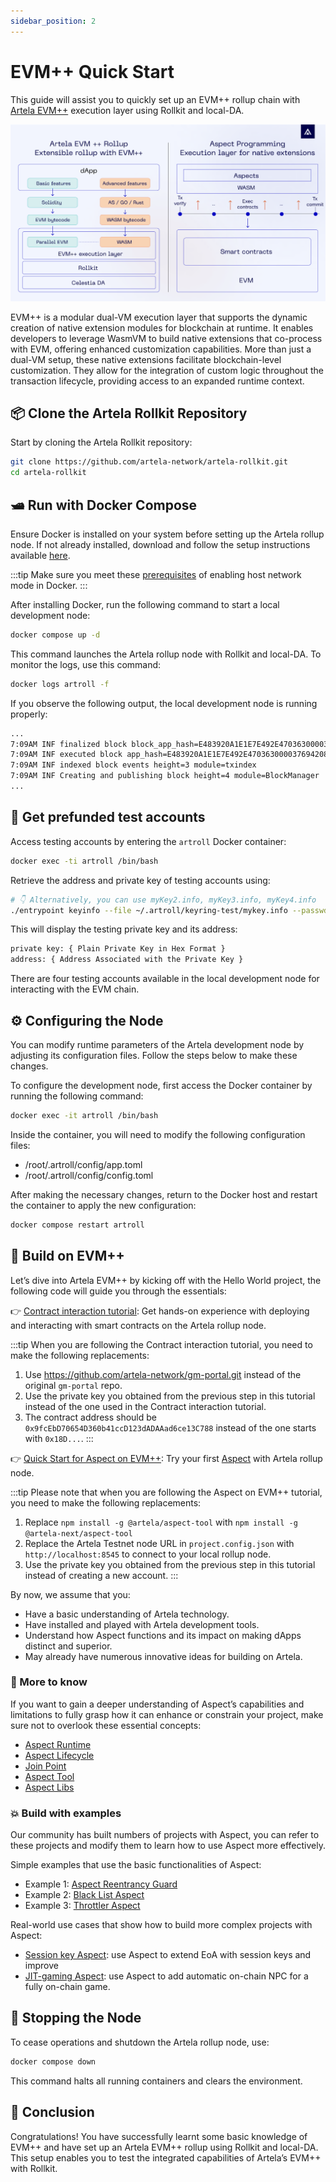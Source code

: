 ```yaml
---
sidebar_position: 2
---
```

# EVM++ Quick Start

This guide will assist you to quickly set up an EVM++ rollup chain with [Artela EVM++](https://docs.artela.network/main/Artela-Blockchain/EVM++) execution layer using Rollkit and local-DA.

![artela-evm-rollkit](./artela-evm-rollkit.png)

EVM++ is a modular dual-VM execution layer that supports the dynamic creation of native extension modules for blockchain at runtime. It enables developers to leverage WasmVM to build native extensions that co-process with EVM, offering enhanced customization capabilities. More than just a dual-VM setup, these native extensions facilitate blockchain-level customization. They allow for the integration of custom logic throughout the transaction lifecycle, providing access to an expanded runtime context.

## 📦 Clone the Artela Rollkit Repository

Start by cloning the Artela Rollkit repository:

```bash
git clone https://github.com/artela-network/artela-rollkit.git
cd artela-rollkit
```

## 🛥️ Run with Docker Compose

Ensure Docker is installed on your system before setting up the Artela rollup node. If not already installed, download and follow the setup instructions available [here](https://www.docker.com/products/docker-desktop/).

:::tip
Make sure you meet these [prerequisites](https://docs.docker.com/engine/network/tutorials/host/#prerequisites) of enabling host network mode in Docker.
:::

After installing Docker, run the following command to start a local development node:

```bash
docker compose up -d
```

This command launches the Artela rollup node with Rollkit and local-DA. To monitor the logs, use this command:

```bash
docker logs artroll -f
```

If you observe the following output, the local development node is running properly:

```bash
...
7:09AM INF finalized block block_app_hash=E483920A1E1E7E492E47036300003769420813BB13BB3F25CFAFDB0DF19C144A height=3 module=BlockManager num_txs_res=0 num_val_updates=0
7:09AM INF executed block app_hash=E483920A1E1E7E492E47036300003769420813BB13BB3F25CFAFDB0DF19C144A height=3 module=BlockManager
7:09AM INF indexed block events height=3 module=txindex
7:09AM INF Creating and publishing block height=4 module=BlockManager
...
```

## 🔑 Get prefunded test accounts

Access testing accounts by entering the `artroll` Docker container:

```bash
docker exec -ti artroll /bin/bash
```

Retrieve the address and private key of testing accounts using:

```bash
# 👇 Alternatively, you can use myKey2.info, myKey3.info, myKey4.info
./entrypoint keyinfo --file ~/.artroll/keyring-test/mykey.info --passwd test
```

This will display the testing private key and its address:

```bash
private key: { Plain Private Key in Hex Format }
address: { Address Associated with the Private Key }
```

There are four testing accounts available in the local development node for interacting with the EVM chain.

## ⚙️ Configuring the Node

You can modify runtime parameters of the Artela development node by adjusting its configuration files. Follow the steps below to make these changes.

To configure the development node, first access the Docker container by running the following command:

```bash
docker exec -it artroll /bin/bash
```

Inside the container, you will need to modify the following configuration files:

- /root/.artroll/config/app.toml
- /root/.artroll/config/config.toml

After making the necessary changes, return to the Docker host and restart the container to apply the new configuration:

```bash
docker compose restart artroll
```

## 🧪 Build on EVM++

Let’s dive into Artela EVM++ by kicking off with the Hello World project, the following code will guide you through the essentials:

👉 [Contract interaction tutorial](/tutorials/evm-contract-interaction): Get hands-on experience with deploying and interacting with smart contracts on the Artela rollup node.

:::tip
When you are following the Contract interaction tutorial, you need to make the following replacements:
1. Use https://github.com/artela-network/gm-portal.git instead of the original `gm-portal` repo.
2. Use the private key you obtained from the previous step in this tutorial instead of the one used in the Contract interaction tutorial.
3. The contract address should be `0x9fcEbD70654D360b41ccD123dADAAad6ce13C788` instead of the one starts with `0x18D...`.
:::

👉 [Quick Start for Aspect on EVM++](https://docs.artela.network/develop/get-started/dev-aspect): Try your first [Aspect](https://docs.artela.network/develop/core-concepts/aspect-programming) with Artela rollup node.

:::tip
Please note that when you are following the Aspect on EVM++ tutorial, you need to make the following replacements:
1. Replace `npm install -g @artela/aspect-tool` with `npm install -g @artela-next/aspect-tool` 
2. Replace the Artela Testnet node URL in `project.config.json` with `http://localhost:8545` to connect to your local rollup node.
3. Use the private key you obtained from the previous step in this tutorial instead of creating a new account.
:::

By now, we assume that you:

- Have a basic understanding of Artela technology.
- Have installed and played with Artela development tools.
- Understand how Aspect functions and its impact on making dApps distinct and superior.
- May already have numerous innovative ideas for building on Artela.

### 📖 More to know

If you want to gain a deeper understanding of Aspect’s capabilities and limitations to fully grasp how it can enhance or constrain your project, make sure not to overlook these essential concepts:

- [Aspect Runtime](https://docs.artela.network/develop/core-concepts/aspect-runtime)
- [Aspect Lifecycle](https://docs.artela.network/develop/core-concepts/lifecycle)
- [Join Point](https://docs.artela.network/develop/core-concepts/join-point)
- [Aspect Tool](https://docs.artela.network/develop/reference/aspect-tool/overview)
- [Aspect Libs](https://docs.artela.network/develop/reference/aspect-lib/overview)

### 💥 Build with examples

Our community has built numbers of projects with Aspect, you can refer to these projects and modify them to learn how to use Aspect more effectively.

Simple examples that use the basic functionalities of Aspect:

- Example 1: [Aspect Reentrancy Guard](https://github.com/artela-network/example/blob/rollkit/curve_reentrance/README.md)
- Example 2: [Black List Aspect](https://github.com/artela-network/blacklist-aspect/tree/rollkit)
- Example 3: [Throttler Aspect](https://github.com/artela-network/throttler-aspect/tree/rollkit)

Real-world use cases that show how to build more complex projects with Aspect:

- [Session key Aspect](https://github.com/artela-network/session-key-aspect/tree/rollkit): use Aspect to extend EoA with session keys and improve
- [JIT-gaming Aspect](https://github.com/artela-network/jit-gaming/tree/rollkit): use Aspect to add automatic on-chain NPC for a fully on-chain game.


## 🛑 Stopping the Node

To cease operations and shutdown the Artela rollup node, use:

```bash
docker compose down
```

This command halts all running containers and clears the environment.

## 🎉 Conclusion

Congratulations! You have successfully learnt some basic knowledge of EVM++ and have set up an Artela EVM++ rollup using Rollkit and local-DA. This setup enables you to test the integrated capabilities of Artela’s EVM++ with Rollkit.
